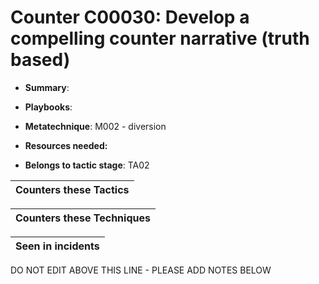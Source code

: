 # Counter C00030: Develop a compelling counter narrative (truth based)

* **Summary**: 

* **Playbooks**: 

* **Metatechnique**: M002 - diversion

* **Resources needed:** 

* **Belongs to tactic stage**: TA02


| Counters these Tactics |
| ---------------------- |



| Counters these Techniques |
| ------------------------- |



| Seen in incidents |
| ----------------- |


DO NOT EDIT ABOVE THIS LINE - PLEASE ADD NOTES BELOW